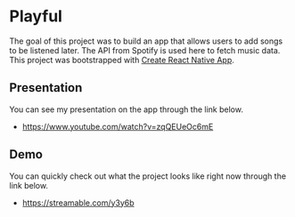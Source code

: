 # Playful

The goal of this project was to build an app that allows users to add songs to be listened later. The API from Spotify is used here to fetch music data. This project was bootstrapped with [Create React Native App](https://github.com/react-community/create-react-native-app).

## Presentation
You can see my presentation on the app through the link below.
- https://www.youtube.com/watch?v=zqQEUeOc6mE

## Demo
You can quickly check out what the project looks like right now through the link below.
- https://streamable.com/y3y6b
